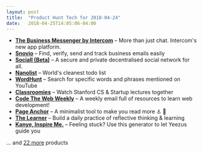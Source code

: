 ```yaml
---
layout: post
title:  "Product Hunt Tech for 2018-04-24"
date:   2018-04-25T14:05:06-04:00
---
```


* **[The Business Messenger by Intercom](https://www.producthunt.com/posts/the-business-messenger-by-intercom?utm_campaign=producthunt-api&utm_medium=api&utm_source=Application%3A+Daily+Digest+RSS+%28ID%3A+3202%29)** – More than just chat. Intercom's new app platform.
* **[Snovio](https://www.producthunt.com/posts/snovio?utm_campaign=producthunt-api&utm_medium=api&utm_source=Application%3A+Daily+Digest+RSS+%28ID%3A+3202%29)** – Find, verify, send and track business emails easily
* **[Sociall (Beta)](https://www.producthunt.com/posts/sociall-beta?utm_campaign=producthunt-api&utm_medium=api&utm_source=Application%3A+Daily+Digest+RSS+%28ID%3A+3202%29)** – A secure and private decentralised social network for all.
* **[Nanolist](https://www.producthunt.com/posts/nanolist?utm_campaign=producthunt-api&utm_medium=api&utm_source=Application%3A+Daily+Digest+RSS+%28ID%3A+3202%29)** – World's cleanest todo list
* **[WordHunt](https://www.producthunt.com/posts/wordhunt?utm_campaign=producthunt-api&utm_medium=api&utm_source=Application%3A+Daily+Digest+RSS+%28ID%3A+3202%29)** – Search for specific words and phrases mentioned on YouTube
* **[Classroomies](https://www.producthunt.com/posts/classroomies?utm_campaign=producthunt-api&utm_medium=api&utm_source=Application%3A+Daily+Digest+RSS+%28ID%3A+3202%29)** – Watch Stanford CS & Startup lectures together
* **[Code The Web Weekly](https://www.producthunt.com/posts/code-the-web-weekly?utm_campaign=producthunt-api&utm_medium=api&utm_source=Application%3A+Daily+Digest+RSS+%28ID%3A+3202%29)** – A weekly email full of resources to learn web development!
* **[Page Anchor](https://www.producthunt.com/posts/page-anchor?utm_campaign=producthunt-api&utm_medium=api&utm_source=Application%3A+Daily+Digest+RSS+%28ID%3A+3202%29)** – A minimalist tool to make you read more ⚓️ 📖
* **[The Learner](https://www.producthunt.com/posts/the-learner?utm_campaign=producthunt-api&utm_medium=api&utm_source=Application%3A+Daily+Digest+RSS+%28ID%3A+3202%29)** – Build a daily practice of reflective thinking & learning
* **[Kanye, Inspire Me.](https://www.producthunt.com/posts/kanye-inspire-me?utm_campaign=producthunt-api&utm_medium=api&utm_source=Application%3A+Daily+Digest+RSS+%28ID%3A+3202%29)** – Feeling stuck? Use this generator to let Yeezus guide you

… and [22 more](https://www.producthunt.com/tech) products